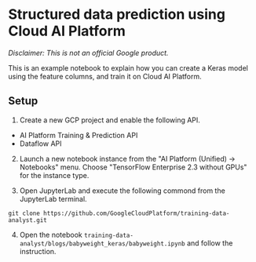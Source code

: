 # Structured data prediction using Cloud AI Platform

*Disclaimer: This is not an official Google product.*

This is an example notebook to explain how you can create a Keras model using the feature columns, and train it on Cloud AI Platform.

## Setup

1. Create a new GCP project and enable the following API. 
- AI Platform Training & Prediction API
- Dataflow API

2. Launch a new notebook instance from the "AI Platform (Unified) -> Notebooks" menu. Choose "TensorFlow Enterprise 2.3 without GPUs" for the instance type.

3. Open JupyterLab and execute the following commond from the JupyterLab terminal.

```
git clone https://github.com/GoogleCloudPlatform/training-data-analyst.git
```

4. Open the notebook `training-data-analyst/blogs/babyweight_keras/babyweight.ipynb` and follow the instruction.
